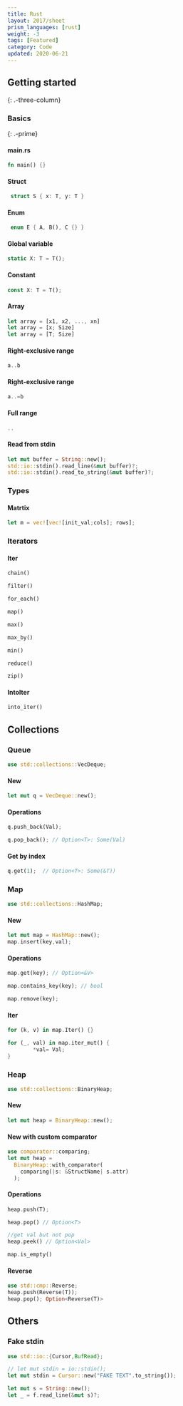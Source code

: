 ```yaml
---
title: Rust
layout: 2017/sheet
prism_languages: [rust]
weight: -3
tags: [Featured]
category: Code
updated: 2020-06-21
---
```


## Getting started
{: .-three-column}

### Basics
{: .-prime}

#### main.rs
```rust
fn main() {}
```
#### Struct
```rust
 struct S { x: T, y: T }
```
#### Enum
```rust
 enum E { A, B(), C {} }
```
#### Global variable
```rust
static X: T = T();
```
#### Constant
```rust
const X: T = T();
```
#### Array
```rust
let array = [x1, x2, ..., xn]
let array = [x; Size]
let array = [T; Size]
```
#### Right-exclusive range
```rust
a..b
```
#### Right-exclusive range
```rust
a..=b
```
#### Full range
```rust
..
```
#### Read from stdin
```rust
let mut buffer = String::new();
std::io::stdin().read_line(&mut buffer)?;
std::io::stdin().read_to_string(&mut buffer)?;
```
### Types
#### Matrtix
```rust
let m = vec![vec![init_val;cols]; rows];
```
### Iterators
#### Iter
```rust
chain()
```
```rust
filter()
```
```rust
for_each()
```
```rust
map()
```
```rust
max()
```
```rust
max_by()
```
```rust
min()
```
```rust
reduce()
```
```rust
zip()
```
#### IntoIter
```rust
into_iter()
```


## Collections
### Queue
```rust
use std::collections::VecDeque;
```
#### New
```rust
let mut q = VecDeque::new();
```
#### Operations
```rust
q.push_back(Val);
```
```rust
q.pop_back(); // Option<T>: Some(Val)
```
#### Get by index
```rust
q.get(1);  // Option<T>: Some(&T))
````

### Map
```rust
use std::collections::HashMap;
```
#### New
```rust
let mut map = HashMap::new();
map.insert(key,val);
```
#### Operations
```rust
map.get(key); // Option<&V>
```
```rust
map.contains_key(key); // bool
```
```rust
map.remove(key);
```
#### Iter
```rust
for (k, v) in map.Iter() {}
```
```rust
for (_, val) in map.iter_mut() {
        *val= Val;
}
```

### Heap
```rust
use std::collections::BinaryHeap;
```
#### New
```rust
let mut heap = BinaryHeap::new();
```
#### New with custom comparator
```rust
use comparator::comparing;
let mut heap = 
  BinaryHeap::with_comparator(
    comparing(|s: &StructName| s.attr)
  );
```
#### Operations
```rust
heap.push(T);
```
```rust
heap.pop() // Option<T>
```
```rust
//get val but not pop
heap.peek() // Option<Val>
```
```rust
map.is_empty()
```
#### Reverse
```rust
use std::cmp::Reverse;
heap.push(Reverse(T));
heap.pop(); Option<Reverse(T)>
```

## Others
### Fake stdin
```rust
use std::io::{Cursor,BufRead};

// let mut stdin = io::stdin();
let mut stdin = Cursor::new("FAKE TEXT".to_string());

let mut s = String::new();
let _ = f.read_line(&mut s)?;
```

